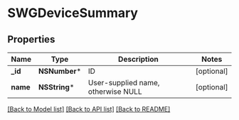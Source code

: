 # SWGDeviceSummary

## Properties
Name | Type | Description | Notes
------------ | ------------- | ------------- | -------------
**_id** | **NSNumber*** | ID | [optional] 
**name** | **NSString*** | User-supplied name, otherwise NULL | [optional] 

[[Back to Model list]](../README.md#documentation-for-models) [[Back to API list]](../README.md#documentation-for-api-endpoints) [[Back to README]](../README.md)



